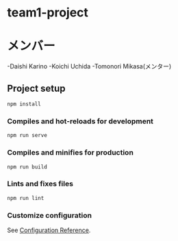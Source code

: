 # team1-project

# メンバー

-Daishi Karino
-Koichi Uchida
-Tomonori Mikasa(メンター)

## Project setup

```
npm install
```

### Compiles and hot-reloads for development

```
npm run serve
```

### Compiles and minifies for production

```
npm run build
```

### Lints and fixes files

```
npm run lint
```

### Customize configuration

See [Configuration Reference](https://cli.vuejs.org/config/).
